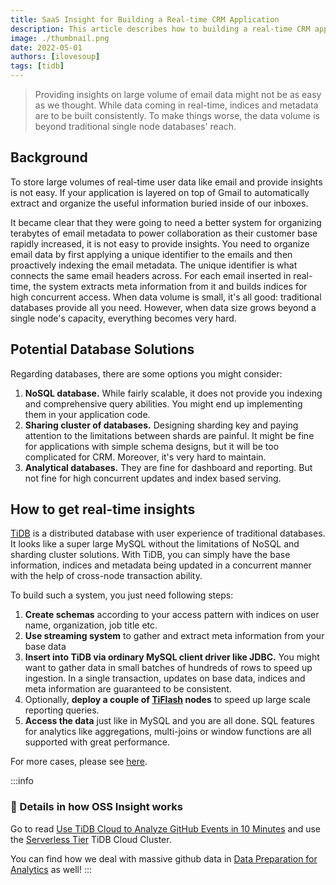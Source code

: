 ```yaml
---
title: SaaS Insight for Building a Real-time CRM Application
description: This article describes how to building a real-time CRM application in a better way. Includes the potential database solutions.
image: ./thumbnail.png
date: 2022-05-01
authors: [ilovesoup]
tags: [tidb]
---
```


> Providing insights on large volume of email data might not be as easy as we thought. While data coming in real-time, indices and metadata are to be built consistently. To make things worse, the data volume is beyond traditional single node databases' reach.

## Background

To store large volumes of real-time user data like email and provide insights is not easy. If your application is layered on top of Gmail to automatically extract and organize the useful information buried inside of our inboxes.

 It became clear that they were going to need a better system for organizing terabytes of email metadata to power collaboration as their customer base rapidly increased, it is not easy to provide insights. You need to organize email data by first applying a unique identifier to the emails and then proactively indexing the email metadata. The unique identifier is what connects the same email headers across. For each email inserted in real-time, the system extracts meta information from it and builds indices for high concurrent access. When data volume is small, it's all good: traditional databases provide all you need. However, when data size grows beyond a single node's capacity, everything becomes very hard.

## Potential Database Solutions

Regarding databases, there are some options you might consider:

1. **NoSQL database.** While fairly scalable, it does not provide you indexing and comprehensive query abilities. You might end up implementing them in your application code.
2. **Sharing cluster of databases.** Designing sharding key and paying attention to the limitations between shards are painful. It might be fine for applications with simple schema designs, but it will be too complicated for CRM. Moreover, it's very hard to maintain.
3. **Analytical databases.** They are fine for dashboard and reporting. But not fine for high concurrent updates and index based serving.

## How to get real-time insights

[TiDB](https://docs.pingcap.com/tidb/stable/overview?utm_source=ossinsight&utm_medium=referral) is a distributed database with user experience of traditional databases. It looks like a super large MySQL without the limitations of NoSQL and sharding cluster solutions. With TiDB, you can simply have the base information, indices and metadata being updated in a concurrent manner with the help of cross-node transaction ability. 

To build such a system, you just need following steps:

1. **Create schemas** according to your access pattern with indices on user name, organization, job title etc.
2. **Use streaming system** to gather and extract meta information from your base data
3. **Insert into TiDB via ordinary MySQL client driver like JDBC.** You might want to gather data in small batches of hundreds of rows to speed up ingestion. In a single transaction, updates on base data, indices and meta information are guaranteed to be consistent.
4. Optionally, **deploy a couple of [TiFlash](https://docs.pingcap.com/tidb/stable/tiflash-overview?utm_source=ossinsight&utm_medium=referral) nodes** to speed up large scale reporting queries.
5. **Access the data** just like in MySQL and you are all done. SQL features for analytics like aggregations, multi-joins or window functions are all supported with great performance.

For more cases, please see [here](https://en.pingcap.com/customers/?utm_source=ossinsight&utm_medium=referral).



:::info
### 🌟 Details in how OSS Insight works

Go to read [Use TiDB Cloud to Analyze GitHub Events in 10 Minutes](/blog/try-it-yourself) and use the [Serverless Tier](https://tidbcloud.com/free-trial/?utm_source=ossinsight&utm_medium=community) TiDB Cloud Cluster.

You can find how we deal with massive github data in [Data Preparation for Analytics](/blog/how-it-works) as well!
:::
